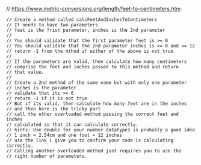 // https://www.metric-conversions.org/length/feet-to-centimeters.htm

    // Create a method called calcFeetAndInchesToCentimeters
    // It needs to have two parameters
    // feet is the frist parameter, inches is the 2nd parameter
    //
    // You should validate that the first parameter feet is >= 0
    // You should validate that the 2nd parameter inches is >= 0 and <= 12
    // return -1 from the mthod if either of the above is not true
    //
    // If the parameters are valid, then calculate how many centimeters
    // comprise the feet and inches passed to this method and return
    // that value.
    //
    // Create a 2nd method of the same name but with only one parameter
    // inches is the parameter
    // validate that its >= 0
    // return -1 if it is not true
    // But if its valid, then calculate how many feet are in the inches
    // and then here is the tricky part
    // call the other overloaded method passing the correct feet and inches
    // calculated so that it can calculate correctly.
    // hints: Use double for your number datatypes is probably a good idea
    // 1 inch = 2.54cm and one foot = 12 inches
    // use the link i give you to confirm your code is calculating correctly.
    // Calling another overloaded method just requires you to use the
    // right number of parameters.
